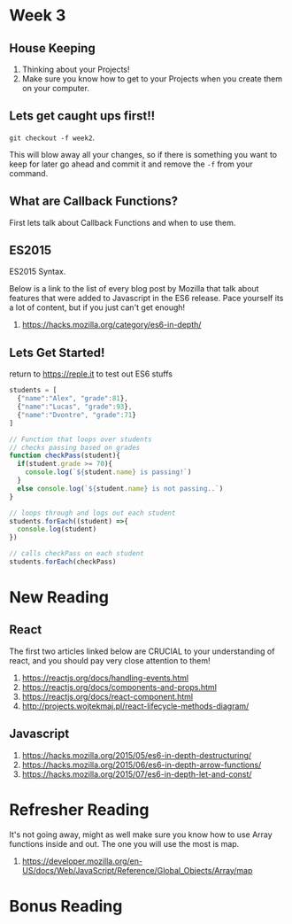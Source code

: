 # Week 3

## House Keeping

1. Thinking about your Projects!
2. Make sure you know how to get to your Projects when you create them on
   your computer.

## Lets get caught ups first!!

`git checkout -f week2`.

This will blow away all your changes, so if there is something you want to keep for later go ahead and commit it and remove the `-f` from your command.

## What are Callback Functions?

First lets talk about Callback Functions and when to use them.

## ES2015

ES2015 Syntax.

Below is a link to the list of every blog post by Mozilla that talk about
features that were added to Javascript in the ES6 release. Pace yourself its a
lot of content, but if you just can't get enough!

1. <https://hacks.mozilla.org/category/es6-in-depth/>

## Lets Get Started!

return to <https://reple.it> to test out ES6 stuffs

```JavaScript
students = [
  {"name":"Alex", "grade":81},
  {"name":"Lucas", "grade":93},
  {"name":"Dvontre", "grade":71}
]

// Function that loops over students 
// checks passing based on grades
function checkPass(student){
  if(student.grade >= 70){
    console.log(`${student.name} is passing!`)
  }
  else console.log(`${student.name} is not passing..`)
}

// loops through and logs out each student
students.forEach((student) =>{
  console.log(student)
})

// calls checkPass on each student
students.forEach(checkPass)

```


# New Reading

## React

The first two articles linked below are CRUCIAL to your understanding of react,
and you should pay very close attention to them!

1. https://reactjs.org/docs/handling-events.html
2. https://reactjs.org/docs/components-and-props.html
3. https://reactjs.org/docs/react-component.html
4. http://projects.wojtekmaj.pl/react-lifecycle-methods-diagram/

## Javascript

1. https://hacks.mozilla.org/2015/05/es6-in-depth-destructuring/
2. https://hacks.mozilla.org/2015/06/es6-in-depth-arrow-functions/
3. https://hacks.mozilla.org/2015/07/es6-in-depth-let-and-const/

# Refresher Reading

It's not going away, might as well make sure you know how to use Array functions
inside and out. The one you will use the most is map.

1. https://developer.mozilla.org/en-US/docs/Web/JavaScript/Reference/Global_Objects/Array/map

# Bonus Reading


